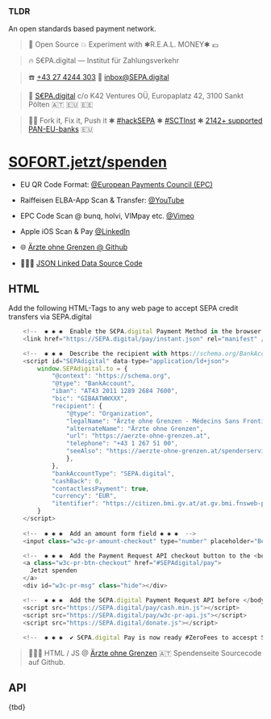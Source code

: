 ### TLDR

An open standards based payment network.

  > 📖 Open Source 💥 Experiment with ✱R.E.A.L. MONEY✱ 💶 
  
  > 🔥 S€PA.digital — Institut für Zahlungsverkehr
  
  > ☎️ [+43 27 4244 303](tel:+43274244303) 📮 [inbox@SEPA.digital](mailto:inbox+github@SEPA.digital?cc=rene.kapusta@gmail.com&subject=%F0%9F%93%A8%20Aloha%20via%20Github&body=%E2%9A%A1%20%23SEPAdigital%20%E2%80%94%20SOFORT.jetzt%20%E2%80%94%20%23hackSEPA%0D%0A%0D%0A%5B_%5D%20Beschwerde%20%E2%9C%B1%20%5B_%5D%20Feedback%20%E2%9C%B1%20%5B_%5D%20Frage%0D%0A%0D%0A-%20-%20-%20%E2%9C%82%EF%B8%8F%20-%20-%20-%20-%20-%20-%20-%20-%20-%20-%20-%20-%20-%20-%20-%20-%20-%20-%20-%20-%20-%20-%20-%20-%0D%0A%0D%0A%0D%0A%0D%0A%0D%0A-%20-%20-%20-%20-%20-%20-%20-%20-%20-%20-%20-%20-%20-%20-%20-%20-%20-%20-%20-%20-%20-%20-%20-%20-%20-%20-%20-%20-%0D%0A%0D%0A)
  
  > 📯 [S€PA.digital](https://SEPA.digital) c/o K42 Ventures OÜ, Europaplatz 42, 3100 Sankt Pölten 🇦🇹 🇪🇺 🇪🇪
  
  > 👩‍💻 Fork it, Fix it, Push it ✱ [#hackSEPA](https://twitter.com/search?q=hackSEPA&f=live) ✱ [#SCTInst](https://twitter.com/search?q=SCTInst&f=live) ✱ [2142+ supported PAN-EU-banks](https://www.europeanpaymentscouncil.eu/sites/default/files/participants_export/sct_inst/sct_inst.pdf) 🇪🇺

# [SOFORT.jetzt/spenden](https://SOFORT.jetzt/spenden) 

 * EU QR Code Format: [@European Payments Council (EPC)](https://www.europeanpaymentscouncil.eu/document-library/guidance-documents/quick-response-code-guidelines-enable-data-capture-initiation)
 * Raiffeisen ELBA-App Scan & Transfer: [@YouTube](https://youtu.be/FU_lcNUGza8)
 * EPC Code Scan @ bunq, holvi, VIMpay etc. [@Vimeo](https://vimeo.com/397164742)
 * Apple iOS Scan & Pay [@LinkedIn](https://linkedin.com/feed/update/urn:li:activity:6633873557892005888)

 * 🌐 [Ärzte ohne Grenzen @ Github](https://github.com/SEPAdigital/SOFORT.jetzt/tree/master/spenden/%C3%A4rzte-ohne-grenzen) 
 * 👩🏾‍⚕️ [JSON Linked Data Source Code](https://github.com/SEPAdigital/SOFORT.jetzt/blob/master/spenden/%C3%A4rzte-ohne-grenzen/index.html#L37) 

## HTML

Add the following HTML-Tags to any web page to accept SEPA credit transfers via SEPA.digital

```javascript
    <!--  ✱ ✱ ✱  Enable the S€PA.digital Payment Method in the browser ✱ ✱ ✱  -->
    <link href="https://SEPA.digital/pay/instant.json" rel="manifest" />

    <!--  ✱ ✱ ✱  Describe the recipient with https://schema.org/BankAccount ✱ ✱ ✱  -->
    <script id="SEPAdigital" data-type="application/ld+json">
        window.SEPAdigital.to = {
            "@context": "https://schema.org",
            "@type": "BankAccount",
            "iban": "AT43 2011 1289 2684 7600",
            "bic": "GIBAATWWXXX",
            "recipient": {
                "@type": "Organization",
                "legalName": "Ärzte ohne Grenzen - Médecins Sans Frontières österreichische Sektion",
                "alternateName": "Ärzte ohne Grenzen",
                "url": "https://aerzte-ohne-grenzen.at",
                "telephone": "+43 1 267 51 00",
                "seeAlso": "https://aerzte-ohne-grenzen.at/spenderservice",
                },
            },
            "bankAccountType": "SEPA.digital",
            "cashBack": 0,
            "contactlessPayment": true,
            "currency": "EUR",
            "itentifier": "https://citizen.bmi.gv.at/at.gv.bmi.fnsweb-p/zvn/public/Registerauszug/#517860631",
        }
    </script>
    
    <!--  ✱ ✱ ✱  Add an amount form field ✱ ✱ ✱  -->
    <input class="w3c-pr-amount-checkout" type="number" placeholder="Betrag in EUR" />

    <!--  ✱ ✱ ✱  Add the Payment Request API checkout button to the <body> ✱ ✱ ✱  -->
    <a class="w3c-pr-btn-checkout" href="#SEPAdigital/pay">
      Jetzt spenden
    </a>
    <div id="w3c-pr-msg" class="hide"></div>

    <!--  ✱ ✱ ✱  Add the S€PA.digital Payment Request API before </body> ✱ ✱ ✱  -->
    <script src="https://SEPA.digital/pay/cash.min.js"></script>
    <script src="https://SEPA.digital/pay/w3c-pr-api.js"></script>
    <script src="https://SEPA.digital/donate.js"></script>
 
    <!--  ✱ ✱ ✱  ✔️ S€PA.digital Pay is now ready #ZeroFees to accespt SCT TX ✱ ✱ ✱  -->
```

 > 👩🏾‍⚕️ HTML / JS @ [Ärzte ohne Grenzen](https://github.com/SEPAdigital/SOFORT.jetzt/blob/master/spenden/%C3%A4rzte-ohne-grenzen/index.html#L4) 🇦🇹 Spendenseite Sourcecode auf Github.

## API
 
 {tbd}
